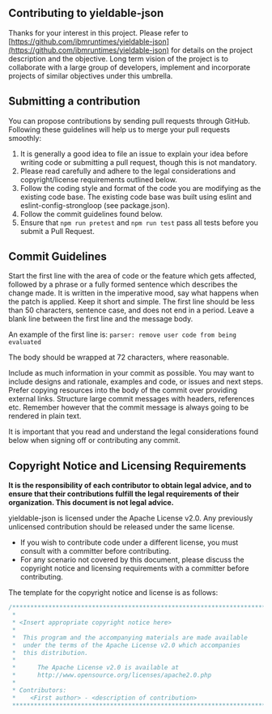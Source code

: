 ## Contributing to yieldable-json
Thanks for your interest in this project. Please refer to [https://github.com/ibmruntimes/yieldable-json](https://github.com/ibmruntimes/yieldable-json)
for details on the project description and the objective. Long term vision
of the project is to collaborate with a large group of developers,
implement and incorporate projects of similar objectives under this umbrella.

## Submitting a contribution
You can propose contributions by sending pull requests through GitHub. Following these guidelines
will help us to merge your pull requests smoothly:

1. It is generally a good idea to file an issue to explain your idea before
   writing code or submitting a pull request, though this is not mandatory.
2. Please read carefully and adhere to the legal considerations and
   copyright/license requirements outlined below.
3. Follow the coding style and format of the code you are modifying as the existing code base.
   The existing code base was built using eslint and eslint-config-strongloop (see package.json).
4. Follow the commit guidelines found below.
5. Ensure that `npm run pretest` and `npm run test` pass all tests before you submit a Pull Request.

## Commit Guidelines
Start the first line with the area of code or the feature which gets affected,
followed by a phrase or a fully formed sentence which describes the change made.
It is written in the imperative mood, say what happens when the patch is applied.
Keep it short and simple. The first line should be less than 50 characters,
sentence case, and does not end in a period. Leave a blank line between the
first line and the message body.

An example of the first line is:
`parser: remove user code from being evaluated`

The body should be wrapped at 72 characters, where reasonable.

Include as much information in your commit as possible. You may want to include
designs and rationale, examples and code, or issues and next steps. Prefer
copying resources into the body of the commit over providing external links.
Structure large commit messages with headers, references etc. Remember however
that the commit message is always going to be rendered in plain text.

It is important that you read and understand the legal considerations found
below when signing off or contributing any commit.

## Copyright Notice and Licensing Requirements
**It is the responsibility of each contributor to obtain legal advice, and
to ensure that their contributions fulfill the legal requirements of their
organization. This document is not legal advice.**

yieldable-json is licensed under the Apache License v2.0. Any previously
unlicensed contribution should be released under the same license.

* If you wish to contribute code under a different license, you must consult
with a committer before contributing.
* For any scenario not covered by this document, please discuss the copyright
notice and licensing requirements with a committer before contributing.

The template for the copyright notice and license is as follows:
```c
/*******************************************************************************
 *
 * <Insert appropriate copyright notice here>
 *
 *  This program and the accompanying materials are made available
 *  under the terms of the Apache License v2.0 which accompanies
 *  this distribution.
 *
 *      The Apache License v2.0 is available at
 *      http://www.opensource.org/licenses/apache2.0.php
 *
 * Contributors:
 *    <First author> - <description of contribution>
 *******************************************************************************/
```
